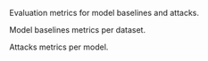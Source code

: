 Evaluation metrics for model baselines and attacks.

Model baselines metrics per dataset.

Attacks metrics per model. 
